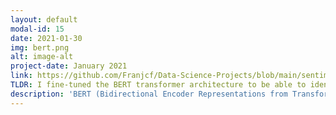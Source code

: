 ```yaml
---
layout: default
modal-id: 15
date: 2021-01-30
img: bert.png
alt: image-alt
project-date: January 2021
link: https://github.com/Franjcf/Data-Science-Projects/blob/main/sentiment_analysis_BERT/sentiment_analysis_BERT.ipynb
TLDR: I fine-tuned the BERT transformer architecture to be able to identify positive and negative sentiment in online product reviews. The result is a classifier that can accurately infer the intent of each reviewer.
description: 'BERT (Bidirectional Encoder Representations from Transformers) is a novel neural network architecture developed by Google to capture the inter- and intra-sentence context within a text corpus. In this project, I built a classifier on top of said architecture in order to fine-tune the encoder weights within BERT and infer the encoded sentiment within online product reviews.'
---
```

